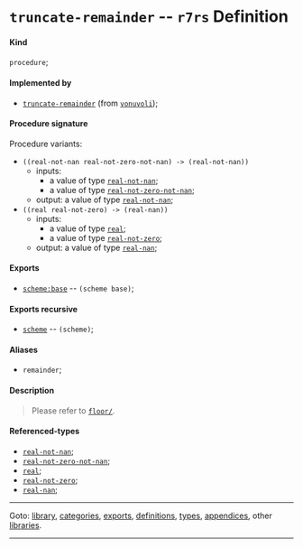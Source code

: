 

<a id='definition__r7rs__truncate-remainder'></a>

# `truncate-remainder` -- `r7rs` Definition


<a id='definition__r7rs__truncate-remainder__kind'></a>

#### Kind

`procedure`;


<a id='definition__r7rs__truncate-remainder__implemented-by'></a>

#### Implemented by

 * [`truncate-remainder`](../../vonuvoli/definitions/truncate-remainder.md#definition__vonuvoli__truncate-remainder) (from [`vonuvoli`](../../vonuvoli/_index.md#library__vonuvoli));


<a id='definition__r7rs__truncate-remainder__procedure-signature'></a>

#### Procedure signature

Procedure variants:
 * `((real-not-nan real-not-zero-not-nan) -> (real-not-nan))`
   * inputs:
     * a value of type [`real-not-nan`](../../r7rs/types/real-not-nan.md#type__r7rs__real-not-nan);
     * a value of type [`real-not-zero-not-nan`](../../r7rs/types/real-not-zero-not-nan.md#type__r7rs__real-not-zero-not-nan);
   * output: a value of type [`real-not-nan`](../../r7rs/types/real-not-nan.md#type__r7rs__real-not-nan);
 * `((real real-not-zero) -> (real-nan))`
   * inputs:
     * a value of type [`real`](../../r7rs/types/real.md#type__r7rs__real);
     * a value of type [`real-not-zero`](../../r7rs/types/real-not-zero.md#type__r7rs__real-not-zero);
   * output: a value of type [`real-nan`](../../r7rs/types/real-nan.md#type__r7rs__real-nan);


<a id='definition__r7rs__truncate-remainder__exports'></a>

#### Exports

 * [`scheme:base`](../../r7rs/exports/scheme_3a_base.md#export__r7rs__scheme_3a_base) -- `(scheme base)`;


<a id='definition__r7rs__truncate-remainder__exports-recursive'></a>

#### Exports recursive

 * [`scheme`](../../r7rs/exports/scheme.md#export__r7rs__scheme) -- `(scheme)`;


<a id='definition__r7rs__truncate-remainder__aliases'></a>

#### Aliases

 * `remainder`;


<a id='definition__r7rs__truncate-remainder__description'></a>

#### Description

> Please refer to [`floor/`](../../r7rs/definitions/floor_2f.md#definition__r7rs__floor_2f).


<a id='definition__r7rs__truncate-remainder__referenced-types'></a>

#### Referenced-types

 * [`real-not-nan`](../../r7rs/types/real-not-nan.md#type__r7rs__real-not-nan);
 * [`real-not-zero-not-nan`](../../r7rs/types/real-not-zero-not-nan.md#type__r7rs__real-not-zero-not-nan);
 * [`real`](../../r7rs/types/real.md#type__r7rs__real);
 * [`real-not-zero`](../../r7rs/types/real-not-zero.md#type__r7rs__real-not-zero);
 * [`real-nan`](../../r7rs/types/real-nan.md#type__r7rs__real-nan);

----

Goto: [library](../../r7rs/_index.md#library__r7rs), [categories](../../r7rs/categories/_index.md#toc__r7rs__categories), [exports](../../r7rs/exports/_index.md#toc__r7rs__exports), [definitions](../../r7rs/definitions/_index.md#toc__r7rs__definitions), [types](../../r7rs/types/_index.md#toc__r7rs__types), [appendices](../../r7rs/appendices/_index.md#toc__r7rs__appendices), other [libraries](../../_libraries.md#toc__libraries).

----

